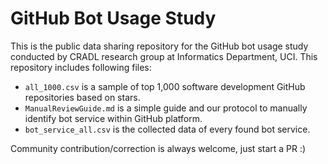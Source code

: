 # GitHub Bot Usage Study

This is the public data sharing repository for the GitHub bot usage study conducted by CRADL research group at Informatics Department, UCI.
This repository includes following files:

- `all_1000.csv` is a sample of top 1,000 software development GitHub repositories based on stars.
- `ManualReviewGuide.md` is a simple guide and our protocol to manually identify bot service within GitHub platform.
- `bot_service_all.csv` is the collected data of every found bot service.

Community contribution/correction is always welcome, just start a PR :)
